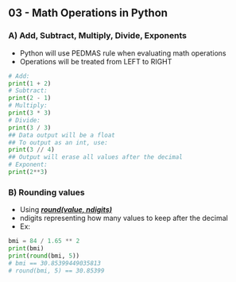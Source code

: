 ## 03 - Math Operations in Python

### A) Add, Subtract, Multiply, Divide, Exponents
- Python will use PEDMAS rule when evaluating math operations
- Operations will be treated from LEFT to RIGHT
~~~python
# Add: 
print(1 + 2)
# Subtract:
print(2 - 1)
# Multiply:
print(3 * 3)
# Divide:
print(3 / 3)
## Data output will be a float
## To output as an int, use:
print(3 // 4)
## Output will erase all values after the decimal
# Exponent:
print(2**3)
~~~

### B) Rounding values
- Using <u>***round(value, ndigits)***</u>
- ndigits representing how many values to keep after the decimal
- Ex:
~~~python
bmi = 84 / 1.65 ** 2
print(bmi)
print(round(bmi, 5))
# bmi == 30.85399449035813
# round(bmi, 5) == 30.85399
~~~